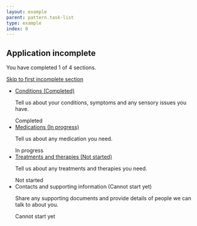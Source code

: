 ```yaml
---
layout: example
parent: pattern.task-list
type: example
index: 0
---
```


<h2 id="task-list-status" class="ds_task-list-status-heading">Application incomplete</h2>
<nav aria-labelledby="task-list-status" class="ds_task-list-status">
    <p>You have completed 1 of 4 sections.</p>
    <p><a href="#task2">Skip to first incomplete section</a></p>
</nav>
<ul class="ds_task-list">
    <li class="ds_task-list__task" id="task1">
        <div class="ds_task-list__task-details">
            <a class="ds_task-list__task-link" href="#">Conditions <span class="visually-hidden">(Completed)</span></a>
            <p class="ds_task-list__task-summary">Tell us about your conditions, symptoms and any sensory issues you have.</p>
        </div>
        <div class="ds_task-list__task-status  ds_task-list__task-status--complete" aria-hidden="true">Completed</div>
    </li>
    <li class="ds_task-list__task" id="task2">
        <div class="ds_task-list__task-details">
            <a class="ds_task-list__task-link" href="#">Medications <span class="visually-hidden">(In progress)</span></a>
            <p class="ds_task-list__task-summary">Tell us about any medication you need.</p>
        </div>
        <div class="ds_task-list__task-status" aria-hidden="true">In progress</div>
    </li>
    <li class="ds_task-list__task" id="task3">
        <div class="ds_task-list__task-details">
            <a class="ds_task-list__task-link" href="#">Treatments and therapies <span class="visually-hidden">(Not started)</span></a>
            <p class="ds_task-list__task-summary">Tell us about any treatments and therapies you need.</p>
        </div>
        <div class="ds_task-list__task-status" aria-hidden="true">Not started</div>
    </li>
    <li class="ds_task-list__task" id="task4">
        <div class="ds_task-list__task-details">
            Contacts and supporting information <span class="visually-hidden">(Cannot start yet)</span>
            <p class="ds_task-list__task-summary">Share any supporting documents and provide details of people we can talk to about you.</p>
        </div>
        <div class="ds_task-list__task-status" aria-hidden="true">Cannot start yet</div>
    </li>
</ul>